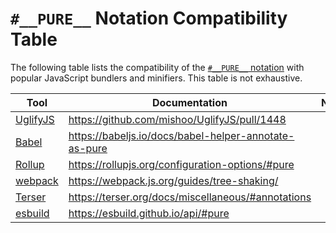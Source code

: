 # `#__PURE__` Notation Compatibility Table

The following table lists the compatibility of the [`#__PURE__` notation](./pure-notation-spec) with popular JavaScript bundlers and minifiers. This table is not exhaustive.

| Tool | Documentation | Note |
| ---- | ----------------- | ------------- |
| [UglifyJS](https://github.com/mishoo/UglifyJS) | https://github.com/mishoo/UglifyJS/pull/1448 |
| [Babel](https://babeljs.io/) | https://babeljs.io/docs/babel-helper-annotate-as-pure |
| [Rollup](https://rollupjs.org/) | https://rollupjs.org/configuration-options/#pure |
| [webpack](https://webpack.js.org/) | https://webpack.js.org/guides/tree-shaking/ |
| [Terser](https://terser.org/) | https://terser.org/docs/miscellaneous/#annotations |
| [esbuild](https://esbuild.github.io/) | https://esbuild.github.io/api/#pure |

